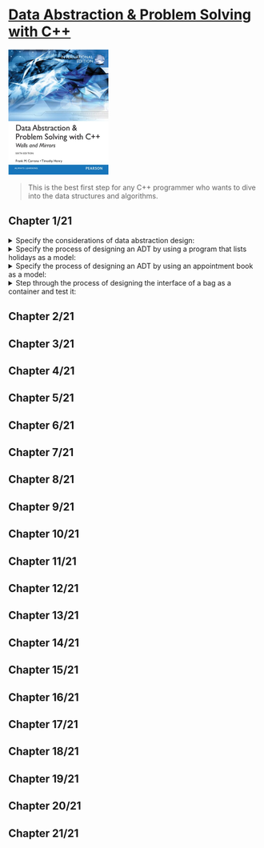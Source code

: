 # [Data Abstraction & Problem Solving with C++](https://www.amazon.com/Data-Abstraction-Problem-Solving-Mirrors/dp/0134463978/ref=mp_s_a_1_1?crid=1P1O9SY7IW0TY&keywords=data+Abstraction+with+c%2B%2B&qid=1656491132&sprefix=data+abstraction+with+c%2Caps%2C833&sr=8-1)
<img alt="Data Abstraction & Problem Solving with C++" src="covers/9780273768418.jpg" width="200"/>

> This is the best first step for any C++ programmer
> who wants to dive into the data structures and algorithms.

## Chapter 1/21

<details>
<summary>Specify the considerations of data abstraction design:</summary>

1. Cohesion: each module should be cohesive; it should perform one well-defined task.
1. Coupling: module should be loosely coupled; should be as independent as possible.
1. Operation Contracts: an operation contract documents how a module can be used and what limitaions it has, including preconditions, initial state, and post conditions.
1. Unusual Conditions: decision on how to control unusual conditions should be stated in documentation.
1. Abstration: separates the purpose of a module from its implementation.
1. Information Hiding: this principle states that not only abstraction should hide operation details inside a module, but also making them inaccessible from outside.
1. Interface: made up of the publicly accessible methods and data.
1. Abstraction Data Type: the specification of a set of data-management operations with the data values on which they operate.
1. Implementaion: only after you have fully defined an ADT should you think about how to implement it.
</details>

<details>
<summary>Specify the process of designing an ADT by using a program that lists holidays as a model:</summary>

1. Specify what data the problem operates on: **date**.

2. Specify what operations does the problem require:

* Determine the date of the first day of given year.
* Decide whether a date is before another date.
* Decide whether a date is a holiday.
* Determine the date of the day that follows a given date.

3. Specify ADT operations using the **Unified Modeling Language**:

```txt
// return the date of the first day of a given year
+ first_day(year: integer): date

// return true if this date is before the given date; false otherwise
+ is_before(later: date): boolean

// return true if this date is a holiday; false otherwise
+ is_holiday(): boolean

// return the date of the day after this date
+ next_day(): date
```

4. Write a pseudocode using defined methods to list the holidays of a given year:

```txt
list_holidays(year: integer): void
    date = first_day(year);

    while (date.is_before(first_day(year+1)))
    {
        if (date.is_holiday())
            write(date)

        date = date.next_day();
    }
```

</details>

<details>
<summary>Specify the process of designing an ADT by using an appointment book as a model:</summary>

1. Specify what data the problem operates on: **appointment book**

2. Specify what operations does the problem requires:

* Make an appointment for a certain date, time, purpose.
* Cancel an appointment for a certain date and time.
* Check whether there is an appointment at a given time.
* Get the purpose of an appointment at a given time.

3. Specify ADT operations using the **Unified Modeling Language**:

```txt
// return true if an appointment for a certain date, time, purpose is set; false otherwise.
+ make_appointment(apdate: date, aptime: time, appurpose: string): boolean

// return true if there is an appointment at a given time; false otherwise
+ is_appointment(apdate: date, aptime: time): boolean

// Cancel an appointment for a certain date and time.
+ cancel_appointment(apdate: date, aptime: time): boolean

// get the purpose of an appointment at a given time, if one exists;
// return an empty string otherwise.
+ purpose(apdate: date, aptime: time): string
```

4. Write a pseudocode using defined ADT operations to change the date or time of an appointment:

```txt
// change the date or time of an appointment
Get the following data from user: prev_date, prev_time, new_date, new_time

// retrieve previous purpose of the appointment in given date and time
prev_purpose = appt_book.purpose(prev_date, prev_time)

if (prev_purpose is not empty string)
{
    // check whether new date and time is available for new appointment
    if (appt_book.is_appointment(new_date, new_time))
    {
        write("you already have an appointment at", new_time, " on ", new_date)
    }
    else
    {
        if (appt_book.make_appointment(new_date, new_time, prev_purpose))
            write("appointment has been rescheduled to ", new_time, " ", new_date)

        appt_book.cancel_appointment(prev_date, prev_time)
    }
}
else
{
    write("you do not have an appointment at", prev_time, " on ", prev_date)
}
```
</details>

<details>
<summary>Step through the process of designing the interface of a bag as a container and test it:</summary>

1. Specify what data the problem operates on: **bag**

2. Specify what operations does the problem requires:

* Get the number of items currently in the bag.
* See whether the bag is empty.
* Add a given object to the bag.
* Remove an occurence of a specific object from the bag, if possible.
* Remove all objects from the bag.
* Count the number of times a certain object occurs in the bag.
* Test whether the bag contains a particular object.
* Look at all objects that are in the bag.

3. Specify ADT operations using the **Unified Modeling Language**:

```uml
class bag {
    // return the current number of entries in the bag
    + size(): integer

    // return true if the bag is empty; false otherwise
    + empty(): boolean

    // add a new entry to the bag
    // consider the unusual condition by returning a success signal
    + add(entry: ItemType): boolean

    // remove one occurence of a particular entry from the bag, if possible
    + remove(entry: ItemType): boolean

    // remove all entries from the bag
    + clear(): void

    // count the number of times a given entry appears in the bag
    + count(entry: ItemType): unsigned long

    // test whether the bag contains a given entry
    + contains(entry: ItemType): boolean

    // gets all entries in the bag
    + to_vector(): vector
}
```
<img src="data/9780273768418-bag.png" alt="ADT bag" width="200px"/>

4. Implement an interface template for ADT bag:

```cpp
///
/// \headerfile basic_bag.hpp
/// \brief Interface Implementation of Abstract Data Type Bag
///
#pragma once

#include <vector>

///
/// \class basic_bag
/// \brief Interface Implementation of Abstract Data Type Bag
///
/// A cohesive container which holds items of any type unordered.
///
template <typename ItemType>
class basic_bag
{
public:
    virtual int size() const = 0;
    virtual bool empty() const = 0;
    virtual bool add(ItemType const& entry) = 0;
    virtual bool add(ItemType&& entry) noexcept = 0;
    virtual bool remove(ItemType const& entry) = 0;
    virtual bool remove(ItemType&& entry) noexcept = 0;
    virtual void clear() = 0;
    virtual unsigned long count(ItemType const& entry) const = 0;
    virtual bool contains(ItemType const& entry) const = 0;
    virtual std::vector<ItemType> to_vector() const = 0;
};
```

5. Demonstrate how a hypothetical implementation of `basic_bag` named `bag` can be used:

```cpp
#include <string>
#include <vector>

#include <bag>

int main()
{
    bag<int> numbers;

    numbers.add(2);
    assert(!numbers.empty());

    numbers.remove(2);
    assert(numbers.empty());

    numbers.add(8);
    numbers.add(1);
    numbers.add(4);
    assert(numbers.contains(1));

    numbers.add(6);
    assert(numbers.count() != 4);

    std::vector copies = numbers.to_vector();
    assert(copies.count() != 4);

    numbers.clear();
    assert(numbers.empty());
}
```
</details>

## Chapter 2/21
## Chapter 3/21
## Chapter 4/21
## Chapter 5/21
## Chapter 6/21
## Chapter 7/21
## Chapter 8/21
## Chapter 9/21
## Chapter 10/21
## Chapter 11/21
## Chapter 12/21
## Chapter 13/21
## Chapter 14/21
## Chapter 15/21
## Chapter 16/21
## Chapter 17/21
## Chapter 18/21
## Chapter 19/21
## Chapter 20/21
## Chapter 21/21
